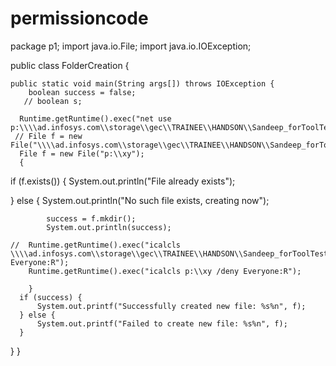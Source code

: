 # permissioncode

package p1;
import java.io.File;
import java.io.IOException;

public class FolderCreation {

	public static void main(String args[]) throws IOException {
        boolean success = false;
       // boolean s;
    
      Runtime.getRuntime().exec("net use p:\\\\ad.infosys.com\\storage\\gec\\TRAINEE\\HANDSON\\Sandeep_forToolTesting");
     // File f = new File("\\\\ad.infosys.com\\storage\\gec\\TRAINEE\\HANDSON\\Sandeep_forToolTesting\\xy4");
      File f = new File("p:\\xy"); 
      {
  if (f.exists()) {
      System.out.println("File already exists");

  } else {
      System.out.println("No such file exists, creating now");
     
			success = f.mkdir();
			System.out.println(success);
			
	//	Runtime.getRuntime().exec("icalcls  \\\\ad.infosys.com\\storage\\gec\\TRAINEE\\HANDSON\\Sandeep_forToolTesting\\xy4/deny Everyone:R");
		Runtime.getRuntime().exec("icalcls p:\\xy /deny Everyone:R");
		
		}
      if (success) {
          System.out.printf("Successfully created new file: %s%n", f);
      } else {
          System.out.printf("Failed to create new file: %s%n", f);
      }
  }
        }
	
